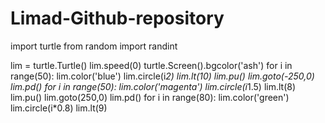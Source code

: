 # Limad-Github-repository

import turtle
from random import randint


lim = turtle.Turtle()
lim.speed(0)
turtle.Screen().bgcolor('ash')
for i in range(50):
  lim.color('blue')
  lim.circle(i*2)
  lim.lt(10)
lim.pu()
lim.goto(-250,0)
lim.pd()
for i in range(50):
  lim.color('magenta')
  lim.circle(i*1.5)
  lim.lt(8)
lim.pu()
lim.goto(250,0)
lim.pd()
for i in range(80):
  lim.color('green')
  lim.circle(i*0.8)
  lim.lt(9)
